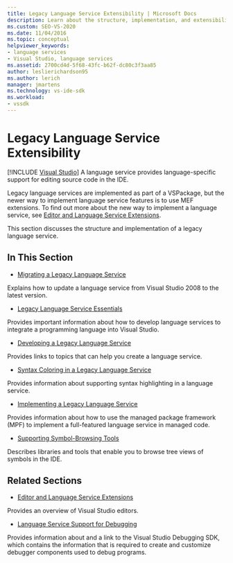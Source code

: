 ```yaml
---
title: Legacy Language Service Extensibility | Microsoft Docs
description: Learn about the structure, implementation, and extensibility of legacy language services in Visual Studio.
ms.custom: SEO-VS-2020 
ms.date: 11/04/2016
ms.topic: conceptual
helpviewer_keywords:
- language services
- Visual Studio, language services
ms.assetid: 2700cd4d-5f68-43fc-b62f-dc80c3f3aa85
author: leslierichardson95
ms.author: lerich
manager: jmartens
ms.technology: vs-ide-sdk
ms.workload:
- vssdk
---
```

# Legacy Language Service Extensibility

 [!INCLUDE [Visual Studio](~/includes/applies-to-version/vs-not-mac.md)]
A language service provides language-specific support for editing source code in the IDE.

 Legacy language services are implemented as part of a VSPackage, but the newer way to implement language service features is to use MEF extensions. To find out more about the new way to implement a language service, see [Editor and Language Service Extensions](../../extensibility/editor-and-language-service-extensions.md).

 This section discusses the structure and implementation of a legacy language service.

## In This Section
- [Migrating a Legacy Language Service](../../extensibility/internals/migrating-a-legacy-language-service.md)

 Explains how to update a language service from Visual Studio 2008 to the latest version.

- [Legacy Language Service Essentials](../../extensibility/internals/legacy-language-service-essentials.md)

 Provides important information about how to develop language services to integrate a programming language into Visual Studio.

- [Developing a Legacy Language Service](../../extensibility/internals/developing-a-legacy-language-service.md)

 Provides links to topics that can help you create a language service.

- [Syntax Coloring in a Legacy Language Service](../../extensibility/internals/syntax-coloring-in-a-legacy-language-service.md)

 Provides information about supporting syntax highlighting in a language service.

- [Implementing a Legacy Language Service](../../extensibility/internals/implementing-a-legacy-language-service1.md)

 Provides information about how to use the managed package framework (MPF) to implement a full-featured language service in managed code.

- [Supporting Symbol-Browsing Tools](../../extensibility/internals/supporting-symbol-browsing-tools.md)

 Describes libraries and tools that enable you to browse tree views of symbols in the IDE.

## Related Sections
- [Editor and Language Service Extensions](../../extensibility/editor-and-language-service-extensions.md)

 Provides an overview of Visual Studio editors.

- [Language Service Support for Debugging](../../extensibility/internals/language-service-support-for-debugging.md)

 Provides information about and a link to the Visual Studio Debugging SDK, which contains the information that is required to create and customize debugger components used to debug programs.
